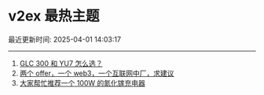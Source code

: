 # v2ex 最热主题

最近更新时间: 2025-04-01 14:03:17

--- 
1. [GLC 300 和 YU7 怎么选？](https://www.v2ex.com/t/1122433) 
2. [两个 offer，一个 web3，一个互联网中厂，求建议](https://www.v2ex.com/t/1122446) 
3. [大家帮忙推荐一个 100W 的氮化镓充电器](https://www.v2ex.com/t/1122457) 
